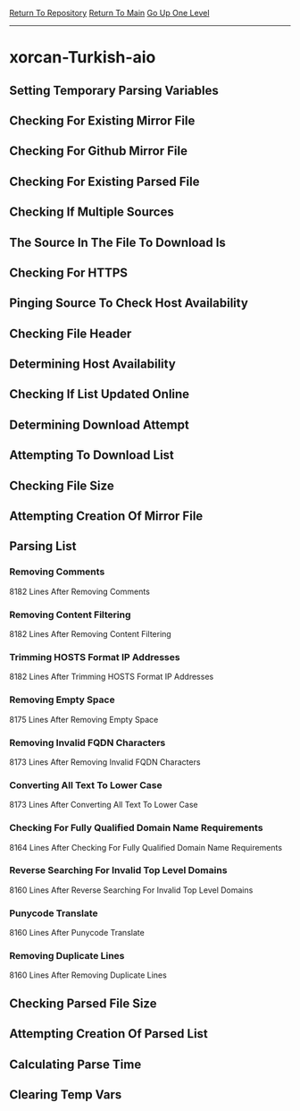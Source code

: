 [Return To Repository](https://github.com/bast69/piholeparser/)
[Return To Main](https://github.com/bast69/piholeparser/blob/master/RecentRunLogs/Mainlog.md)
[Go Up One Level](https://github.com/bast69/piholeparser/blob/master/RecentRunLogs/TopLevelScripts/30-Processing-External-Blacklists.md)
____________________________________
# xorcan-Turkish-aio
## Setting Temporary Parsing Variables
## Checking For Existing Mirror File
## Checking For Github Mirror File
## Checking For Existing Parsed File
## Checking If Multiple Sources
## The Source In The File To Download Is
## Checking For HTTPS
## Pinging Source To Check Host Availability
## Checking File Header
## Determining Host Availability
## Checking If List Updated Online
## Determining Download Attempt
## Attempting To Download List
## Checking File Size
## Attempting Creation Of Mirror File
## Parsing List
### Removing Comments
8182 Lines After Removing Comments
### Removing Content Filtering
8182 Lines After Removing Content Filtering
### Trimming HOSTS Format IP Addresses
8182 Lines After Trimming HOSTS Format IP Addresses
### Removing Empty Space
8175 Lines After Removing Empty Space
### Removing Invalid FQDN Characters
8173 Lines After Removing Invalid FQDN Characters
### Converting All Text To Lower Case
8173 Lines After Converting All Text To Lower Case
### Checking For Fully Qualified Domain Name Requirements
8164 Lines After Checking For Fully Qualified Domain Name Requirements
### Reverse Searching For Invalid Top Level Domains
8160 Lines After Reverse Searching For Invalid Top Level Domains
### Punycode Translate
8160 Lines After Punycode Translate
### Removing Duplicate Lines
8160 Lines After Removing Duplicate Lines
## Checking Parsed File Size
## Attempting Creation Of Parsed List
## Calculating Parse Time
## Clearing Temp Vars
